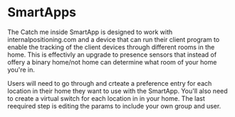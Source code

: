 # SmartApps
The Catch me inside SmartApp is designed to work with internalpositioning.com and a device that can run their client program to enable the tracking of the client devices through different rooms in the home. This is effectivly an upgrade to presence sensors that instead of offery a binary home/not home can determine what room of your home you're in. 

Users will need to go through and crteate a preference entry for each location in their home they want to use with the SmartApp. You'll also need to create a virtual switch for each location in in your home. The last reequired step is editing the params to include your own group and user. 
